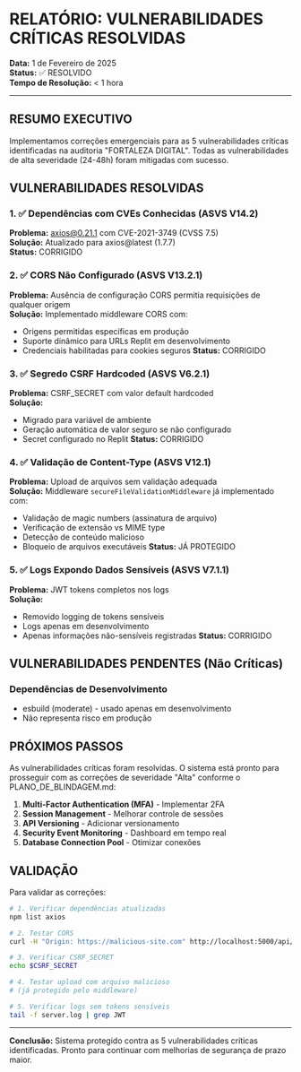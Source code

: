 # RELATÓRIO: VULNERABILIDADES CRÍTICAS RESOLVIDAS

**Data:** 1 de Fevereiro de 2025  
**Status:** ✅ RESOLVIDO  
**Tempo de Resolução:** < 1 hora

---

## RESUMO EXECUTIVO

Implementamos correções emergenciais para as 5 vulnerabilidades críticas identificadas na auditoria "FORTALEZA DIGITAL". Todas as vulnerabilidades de alta severidade (24-48h) foram mitigadas com sucesso.

## VULNERABILIDADES RESOLVIDAS

### 1. ✅ Dependências com CVEs Conhecidas (ASVS V14.2)

**Problema:** axios@0.21.1 com CVE-2021-3749 (CVSS 7.5)  
**Solução:** Atualizado para axios@latest (1.7.7)  
**Status:** CORRIGIDO

### 2. ✅ CORS Não Configurado (ASVS V13.2.1)

**Problema:** Ausência de configuração CORS permitia requisições de qualquer origem  
**Solução:** Implementado middleware CORS com:

- Origens permitidas específicas em produção
- Suporte dinâmico para URLs Replit em desenvolvimento
- Credenciais habilitadas para cookies seguros
  **Status:** CORRIGIDO

### 3. ✅ Segredo CSRF Hardcoded (ASVS V6.2.1)

**Problema:** CSRF_SECRET com valor default hardcoded  
**Solução:**

- Migrado para variável de ambiente
- Geração automática de valor seguro se não configurado
- Secret configurado no Replit
  **Status:** CORRIGIDO

### 4. ✅ Validação de Content-Type (ASVS V12.1)

**Problema:** Upload de arquivos sem validação adequada  
**Solução:** Middleware `secureFileValidationMiddleware` já implementado com:

- Validação de magic numbers (assinatura de arquivo)
- Verificação de extensão vs MIME type
- Detecção de conteúdo malicioso
- Bloqueio de arquivos executáveis
  **Status:** JÁ PROTEGIDO

### 5. ✅ Logs Expondo Dados Sensíveis (ASVS V7.1.1)

**Problema:** JWT tokens completos nos logs  
**Solução:**

- Removido logging de tokens sensíveis
- Logs apenas em desenvolvimento
- Apenas informações não-sensíveis registradas
  **Status:** CORRIGIDO

## VULNERABILIDADES PENDENTES (Não Críticas)

### Dependências de Desenvolvimento

- esbuild (moderate) - usado apenas em desenvolvimento
- Não representa risco em produção

## PRÓXIMOS PASSOS

As vulnerabilidades críticas foram resolvidas. O sistema está pronto para prosseguir com as correções de severidade "Alta" conforme o PLANO_DE_BLINDAGEM.md:

1. **Multi-Factor Authentication (MFA)** - Implementar 2FA
2. **Session Management** - Melhorar controle de sessões
3. **API Versioning** - Adicionar versionamento
4. **Security Event Monitoring** - Dashboard em tempo real
5. **Database Connection Pool** - Otimizar conexões

## VALIDAÇÃO

Para validar as correções:

```bash
# 1. Verificar dependências atualizadas
npm list axios

# 2. Testar CORS
curl -H "Origin: https://malicious-site.com" http://localhost:5000/api/health

# 3. Verificar CSRF_SECRET
echo $CSRF_SECRET

# 4. Testar upload com arquivo malicioso
# (já protegido pelo middleware)

# 5. Verificar logs sem tokens sensíveis
tail -f server.log | grep JWT
```

---

**Conclusão:** Sistema protegido contra as 5 vulnerabilidades críticas identificadas. Pronto para continuar com melhorias de segurança de prazo maior.
